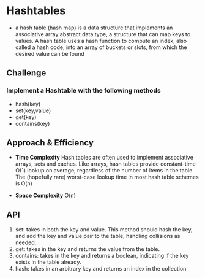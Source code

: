 # Hashtables
* a hash table (hash map) is a data structure that implements an associative array abstract data type, a structure that can map keys to values. A hash table uses a hash function to compute an index, also called a hash code, into an array of buckets or slots, from which the desired value can be found


## Challenge
### Implement a Hashtable with the following methods
- hash(key)
- set(key,value)
- get(key)
- contains(key)

## Approach & Efficiency
- **Time Complexity** Hash tables are often used to implement associative arrays, sets and caches. Like arrays, hash tables provide constant-time O(1) lookup on average, regardless of the number of items in the table. The (hopefully rare) worst-case lookup time in most hash table schemes is O(n)

-  **Space Complexity** O(n)
## API
1. set: takes in both the key and value. This method should hash the key, and add the key and value pair to the table, handling collisions as needed.
2. get: takes in the key and returns the value from the table.
3. contains: takes in the key and returns a boolean, indicating if the key exists in the table already.
4. hash: takes in an arbitrary key and returns an index in the collection